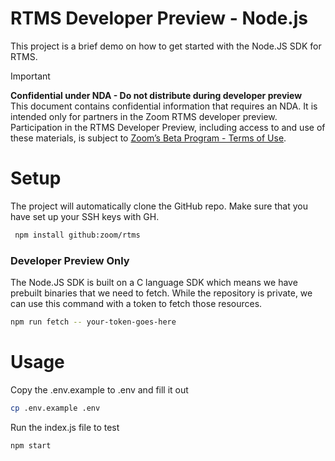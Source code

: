 # RTMS Developer Preview - Node.js 

This project is a brief demo on how to get started with the Node.JS SDK for RTMS.

> [!IMPORTANT]
> **Confidential under NDA  - Do not distribute during developer preview**<br />
> This document contains confidential information that requires an NDA. It is intended only for partners in the Zoom RTMS developer preview.
> Participation in the RTMS Developer Preview, including access to and use of these materials, is subject to [Zoom’s Beta Program - Terms of Use](https://www.zoom.com/en/trust/beta-terms-and-conditions/).

# Setup

The project will automatically clone the GitHub repo. Make sure that you have set up your SSH keys with GH.

```bash
 npm install github:zoom/rtms
 ```

### Developer Preview Only 

The Node.JS SDK is built on a C language SDK which means we have prebuilt binaries that we need to fetch. While the repository is private, we can use this command with a token to fetch those resources.

```bash
npm run fetch -- your-token-goes-here
```

# Usage

Copy the .env.example to .env and fill it out

```bash
cp .env.example .env
```

Run the index.js file to test

```bash
npm start
```
